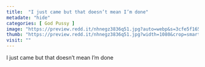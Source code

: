 ```yaml
---
title:  "I just came but that doesn’t mean I’m done"
metadate: "hide"
categories: [ God Pussy ]
image: "https://preview.redd.it/nhnegz3836q51.jpg?auto=webp&s=3cfe5f165a3bd65b26cdb463026cf1b39bad55b8"
thumb: "https://preview.redd.it/nhnegz3836q51.jpg?width=1080&crop=smart&auto=webp&s=d5c351ca8a3df7a609058893644f5aa368e4d44b"
visit: ""
---
```

I just came but that doesn’t mean I’m done

